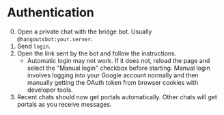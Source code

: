# Authentication

0. Open a private chat with the bridge bot. Usually `@hangoutsbot:your.server`.
1. Send `login`.
2. Open the link sent by the bot and follow the instructions.
   * Automatic login may not work. If it does not, reload the page and select
     the "Manual login" checkbox before starting. Manual login involves logging
     into your Google account normally and then manually getting the OAuth token
     from browser cookies with developer tools.
3. Recent chats should now get portals automatically. Other chats will get
   portals as you receive messages.
